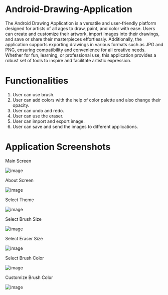 # Android-Drawing-Application
The Android Drawing Application is a versatile and user-friendly platform designed for artists of all ages to draw, paint, and color with ease. Users can create and customize their artwork, import images into their drawings, and save or share their masterpieces effortlessly. Additionally, the application supports exporting drawings in various formats such as JPG and PNG, ensuring compatibility and convenience for all creative needs. Whether for fun, learning, or professional use, this application provides a robust set of tools to inspire and facilitate artistic expression.

# Functionalities
1) User can use brush.
2) User can add colors with the help of color palette and also change their opacity.
3) User can undo and redo.
4) User can use the eraser.
5) User can import and export image.
6) User can save and send the images to different applications.

# Application Screenshots
Main Screen

![image](https://github.com/KrunalDalvi/Android-Drawing-Application-/assets/170504788/80f1b04f-0ff9-43e0-9dbb-3f2ea141f414)

About Screen

![image](https://github.com/KrunalDalvi/Android-Drawing-Application-/assets/170504788/25a17845-9f78-416f-9b0b-ba342a760c0e)

Select Theme 

![image](https://github.com/KrunalDalvi/Android-Drawing-Application-/assets/170504788/0269aeed-e46f-4e17-81fb-41a7b6f51fd2)


Select Brush Size

![image](https://github.com/KrunalDalvi/Android-Drawing-Application-/assets/170504788/ad6f4a63-dd15-4bce-b7f0-430d4d6b4d15)

Select Eraser Size

![image](https://github.com/KrunalDalvi/Android-Drawing-Application-/assets/170504788/a58430dc-b3d1-4fc1-9efe-ce5877b0ba52)

Select Brush Color

![image](https://github.com/KrunalDalvi/Android-Drawing-Application-/assets/170504788/b4b00991-3e2a-4757-8278-6e4f83ac0b22)

Customize Brush Color

![image](https://github.com/KrunalDalvi/Android-Drawing-Application-/assets/170504788/9941d9e6-0162-446b-abe2-547872bfa192)





